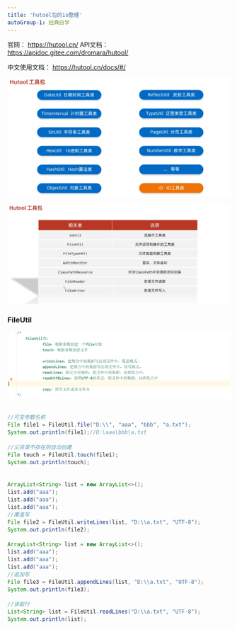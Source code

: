 ```yaml
---
title: 'hutool包的io整理'
autoGroup-1: 经典白学
---
```


官网：
	https://hutool.cn/
API文档：
	https://apidoc.gitee.com/dromara/hutool/

中文使用文档：
	https://hutool.cn/docs/#/



![image-20231211192200086](./images/image-20231211192200086.png)

![image-20231211192220302](./images/image-20231211192220302.png)





### FileUtil

![image-20231211192500239](./images/image-20231211192500239.png)

```java

//可变参数名称
File file1 = FileUtil.file("D:\\", "aaa", "bbb", "a.txt");
System.out.println(file1);//D:\aaa\bbb\a.txt

//父目录不存在则自动创建
File touch = FileUtil.touch(file1);
System.out.println(touch);


ArrayList<String> list = new ArrayList<>();
list.add("aaa");
list.add("aaa");
list.add("aaa");
//覆盖写
File file2 = FileUtil.writeLines(list, "D:\\a.txt", "UTF-8");
System.out.println(file2);

ArrayList<String> list = new ArrayList<>();
list.add("aaa");
list.add("aaa");
list.add("aaa");
//追加写
File file3 = FileUtil.appendLines(list, "D:\\a.txt", "UTF-8");
System.out.println(file3);

//读取行
List<String> list = FileUtil.readLines("D:\\a.txt", "UTF-8");
System.out.println(list);

```










